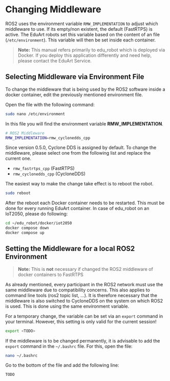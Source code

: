 # Changing Middleware

ROS2 uses the environment variable `RMW_IMPLEMENTATION` to adjust which middleware to use. If its empty/non existent, the default (FastRTPS) is active. The EduArt robots set this variable based on the content of an file (`/etc/environment`). This variable will then be set inside each container. 

> **__Note:__** This manual refers primarily to edu_robot which is deployed via Docker. If you deploy this application differently and need help, please contact the EduArt Service.

## Selecting Middleware via Environment File

To change the middleware that is being used by the ROS2 software inside a docker container, edit the previously mentioned environment file.

Open the file with the following command:

```bash
sudo nano /etc/environment
```

In this file you will find the environment variable **RMW_IMPLEMENTATION**.

```bash
# ROS2 Middleware
RMW_IMPLEMENTATION=rmw_cyclonedds_cpp
```

Since version 0.5.0, Cyclone DDS is assigned by default. To change the middleware, please select one from the following list and replace the current one.

* `rmw_fastrtps_cpp` (FastRTPS)
* `rmw_cyclonedds_cpp` (CycloneDDS)

The easiest way to make the change take effect is to reboot the robot.

```bash
sudo reboot
```

After the reboot each Docker container needs to be restarted. This must be done for every running EduArt container. In case of edu_robot on an IoT2050, please do following:

```bash
cd ~/edu_robot/docker/iot2050
docker compose down
docker compose up
``` 

## Setting the Middleware for a local ROS2 Environment
> **__Note:__** This is **not** necessary if changed the ROS2 middleware of docker containers to FastRTPS 

As already mentioned, every participant in the ROS2 network must use the same middleware due to compatibility concerns. This also applies to command line tools (ros2 topic list, ...). It is therefore necessary that the middleware is also switched to CycloneDDS on the system on which ROS2 is used. This is done using the same environment variable.

For a temporary change, the variable can be set via an `export` command in your terminal. However, this setting is only valid for the current session!
```bash
export <TODO>
```

If the middleware is to be changed permanently, it is advisable to add the `export` command in the `~/.bashrc` file. For this, open the file:
```bash
nano ~/.bashrc
```
Go to the bottom of the file and add the following line:
```bash
TODO
```